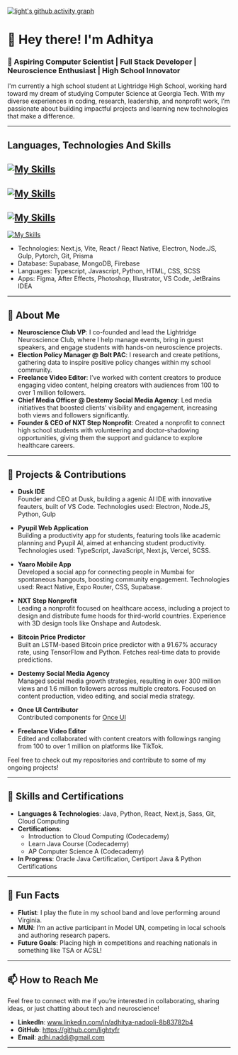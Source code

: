 [![light's github activity graph](https://github-readme-activity-graph.vercel.app/graph?username=lightyfr&theme=high-contrast)](https://github.com/lightyfr/github-readme-activity-graph)
# 👋 Hey there! I'm Adhitya

### 🚀 Aspiring Computer Scientist | Full Stack Developer | Neuroscience Enthusiast | High School Innovator 

I'm currently a high school student at Lightridge High School, working hard toward my dream of studying Computer Science at Georgia Tech. With my diverse experiences in coding, research, leadership, and nonprofit work, I’m passionate about building impactful projects and learning new technologies that make a difference.

---
## Languages, Technologies And Skills
[![My Skills](https://skillicons.dev/icons?i=next,vite,react,electron,nodejs,gulp,git,pytorch,prisma)](https://skillicons.dev)
---
[![My Skills](https://skillicons.dev/icons?i=supabase,mongodb,firebase)](https://skillicons.dev)
---
[![My Skills](https://skillicons.dev/icons?i=ts,js,python,java,html,css,scss)](https://skillicons.dev)
---
[![My Skills](https://skillicons.dev/icons?i=figma,ae,photoshop,illustrator,vscode,idea)](https://skillicons.dev)



 
- Technologies: Next.js, Vite, React / React Native, Electron, Node.JS, Gulp, Pytorch, Git, Prisma
- Database: Supabase, MongoDB, Firebase
- Languages: Typescript, Javascript, Python, HTML, CSS, SCSS
- Apps: Figma, After Effects, Photoshop, Illustrator, VS Code, JetBrains IDEA

---

## 🌟 About Me

- **Neuroscience Club VP**: I co-founded and lead the Lightridge Neuroscience Club, where I help manage events, bring in guest speakers, and engage students with hands-on neuroscience projects.  
- **Election Policy Manager @ Bolt PAC**: I research and create petitions, gathering data to inspire positive policy changes within my school community.
- **Freelance Video Editor**: I’ve worked with content creators to produce engaging video content, helping creators with audiences from 100 to over 1 million followers.  
- **Chief Media Officer @ Destemy Social Media Agency**: Led media initiatives that boosted clients' visibility and engagement, increasing both views and followers significantly.  
- **Founder & CEO of NXT Step Nonprofit**: Created a nonprofit to connect high school students with volunteering and doctor-shadowing opportunities, giving them the support and guidance to explore healthcare careers.

---

## 🚀 Projects & Contributions

- **Dusk IDE**  
  Founder and CEO at Dusk, building a agenic AI IDE with innovative feauters, built of VS Code. Technologies used: Electron, Node.JS, Python, Gulp
  
- **Pyupil Web Application**  
  Building a productivity app for students, featuring tools like academic planning and Pyupil AI, aimed at enhancing student productivity. Technologies used: TypeScript, JavaScript, Next.js, Vercel, SCSS.
  
- **Yaaro Mobile App**  
  Developed a social app for connecting people in Mumbai for spontaneous hangouts, boosting community engagement. Technologies used: React Native, Expo Router, CSS, Supabase.

- **NXT Step Nonprofit**  
  Leading a nonprofit focused on healthcare access, including a project to design and distribute fume hoods for third-world countries. Experience with 3D design tools like Onshape and Autodesk.

- **Bitcoin Price Predictor**  
  Built an LSTM-based Bitcoin price predictor with a 91.67% accuracy rate, using TensorFlow and Python. Fetches real-time data to provide predictions.

- **Destemy Social Media Agency**  
  Managed social media growth strategies, resulting in over 300 million views and 1.6 million followers across multiple creators. Focused on content production, video editing, and social media strategy.

- **Once UI Contributor**  
  Contributed components for [Once UI](https://once-ui.com/)
  
- **Freelance Video Editor**  
  Edited and collaborated with content creators with followings ranging from 100 to over 1 million on platforms like TikTok.

Feel free to check out my repositories and contribute to some of my ongoing projects!

---

## 📜 Skills and Certifications

- **Languages & Technologies**: Java, Python, React, Next.js, Sass, Git, Cloud Computing
- **Certifications**: 
  - Introduction to Cloud Computing (Codecademy)
  - Learn Java Course (Codecademy)
  - AP Computer Science A (Codecademy)
- **In Progress**: Oracle Java Certification, Certiport Java & Python Certifications

---

## 💬 Fun Facts

- **Flutist**: I play the flute in my school band and love performing around Virginia.
- **MUN**: I’m an active participant in Model UN, competing in local schools and authoring research papers.
- **Future Goals**: Placing high in competitions and reaching nationals in something like TSA or ACSL!

---

## 📫 How to Reach Me

Feel free to connect with me if you’re interested in collaborating, sharing ideas, or just chatting about tech and neuroscience!

- **LinkedIn**: www.linkedin.com/in/adhitya-nadooli-8b83782b4
- **GitHub**: https://github.com/lightyfr
- **Email**: adhi.naddi@gmail.com

---

